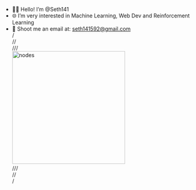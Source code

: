 - 👋🏻 Hello! I’m @Seth141
- 🌐 I’m very interested in Machine Learning, Web Dev and Reinforcement Learning
- 📩 Shoot me an email at: seth141592@gmail.com\
/\
//\
///\
<img src="1.gif" alt="nodes" width="300" height="300"/>\
///\
//\
/



<!---
Seth141/Seth141 is a ✨ special ✨ repository because its `README.md` (this file) appears on your GitHub profile.
You can click the Preview link to take a look at your changes.
--->
